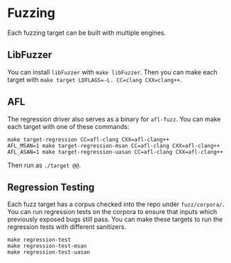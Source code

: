 # Fuzzing

Each fuzzing target can be built with multiple engines.

## LibFuzzer

You can install `libFuzzer` with `make libFuzzer`. Then you can make each target
with `make target LDFLAGS=-L. CC=clang CXX=clang++`.

## AFL

The regression driver also serves as a binary for `afl-fuzz`. You can make each
target with one of these commands:

```
make target-regression CC=afl-clang CXX=afl-clang++
AFL_MSAN=1 make target-regression-msan CC=afl-clang CXX=afl-clang++
AFL_ASAN=1 make target-regression-uasan CC=afl-clang CXX=afl-clang++
```

Then run as `./target @@`.

## Regression Testing

Each fuzz target has a corpus checked into the repo under `fuzz/corpora/`.
You can run regression tests on the corpora to ensure that inputs which
previously exposed bugs still pass. You can make these targets to run the
regression tests with different sanitizers.

```
make regression-test
make regression-test-msan
make regression-test-uasan
```
